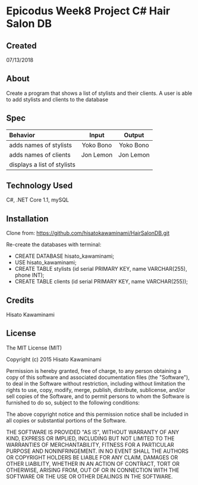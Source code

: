 # Epicodus Week8 Project C# Hair Salon DB

## Created

07/13/2018

## About

Create a program that shows a list of stylists and their clients. A user is able to add stylists and clients to the database

## Spec

|Behavior|	Input|Output	|
|:--------|:-------------:|:--------------:|
|adds names of stylists| Yoko Bono| Yoko Bono
|adds names of clients | Jon Lemon | Jon Lemon
|displays a list of stylists|

## Technology Used

C#, .NET Core 1.1, mySQL

## Installation

Clone from:
https://github.com/hisatokawaminami/HairSalonDB.git

Re-create the databases with terminal:
- CREATE DATABASE hisato_kawaminami;
- USE hisato_kawaminami;
- CREATE TABLE stylists (id serial PRIMARY KEY, name VARCHAR(255), phone INT);
- CREATE TABLE clients (id serial PRIMARY KEY, name VARCHAR(255));

## Credits
Hisato Kawaminami


## License

The MIT License (MIT)

Copyright (c) 2015 Hisato Kawaminami

Permission is hereby granted, free of charge, to any person obtaining a copy of this software and associated documentation files (the "Software"), to deal in the Software without restriction, including without limitation the rights to use, copy, modify, merge, publish, distribute, sublicense, and/or sell copies of the Software, and to permit persons to whom the Software is furnished to do so, subject to the following conditions:

The above copyright notice and this permission notice shall be included in all copies or substantial portions of the Software.

THE SOFTWARE IS PROVIDED "AS IS", WITHOUT WARRANTY OF ANY KIND, EXPRESS OR IMPLIED, INCLUDING BUT NOT LIMITED TO THE WARRANTIES OF MERCHANTABILITY, FITNESS FOR A PARTICULAR PURPOSE AND NONINFRINGEMENT. IN NO EVENT SHALL THE AUTHORS OR COPYRIGHT HOLDERS BE LIABLE FOR ANY CLAIM, DAMAGES OR OTHER LIABILITY, WHETHER IN AN ACTION OF CONTRACT, TORT OR OTHERWISE, ARISING FROM, OUT OF OR IN CONNECTION WITH THE SOFTWARE OR THE USE OR OTHER DEALINGS IN THE SOFTWARE.
